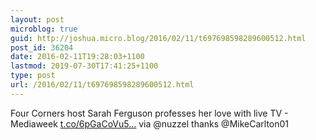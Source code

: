 ```yaml
---
layout: post
microblog: true
guid: http://joshua.micro.blog/2016/02/11/t697698598289600512.html
post_id: 36204
date: 2016-02-11T19:28:03+1100
lastmod: 2019-07-30T17:41:25+1100
type: post
url: /2016/02/11/t697698598289600512.html
---
```

Four Corners host Sarah Ferguson professes her love with live TV - Mediaweek [t.co/6pGaCoVu5...](https://t.co/6pGaCoVu5L) via @nuzzel thanks @MikeCarlton01
